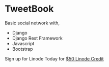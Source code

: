 # TweetBook

Basic social network with,

- Django
- Django Rest Framework
- Javascript
- Bootstrap

<p>Sign up for Linode Today for <a href="https://www.linode.com/?r=e3104a30f05cc67a5005ba8c61e22122cf208549" target="_blank">$50 Linode Credit</a></p>

